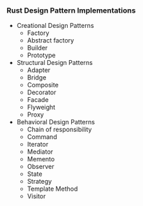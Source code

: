 ### Rust Design Pattern Implementations

- Creational Design Patterns
  - Factory
  - Abstract factory
  - Builder
  - Prototype
- Structural Design Patterns
  - Adapter
  - Bridge
  - Composite
  - Decorator
  - Facade
  - Flyweight
  - Proxy
- Behavioral Design Patterns
  - Chain of responsibility
  - Command
  - Iterator
  - Mediator
  - Memento
  - Observer
  - State
  - Strategy
  - Template Method
  - Visitor
